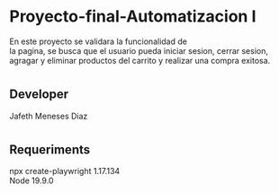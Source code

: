 # Proyecto-final-Automatizacion I

En este proyecto se validara la funcionalidad de   
la pagina, se busca que el usuario pueda iniciar sesion, cerrar 
sesion, 
agragar y eliminar productos del carrito y realizar una compra 
exitosa.
#
## Developer
Jafeth Meneses Diaz
#
## Requeriments

 npx create-playwright 1.17.134  
 Node 19.9.0
